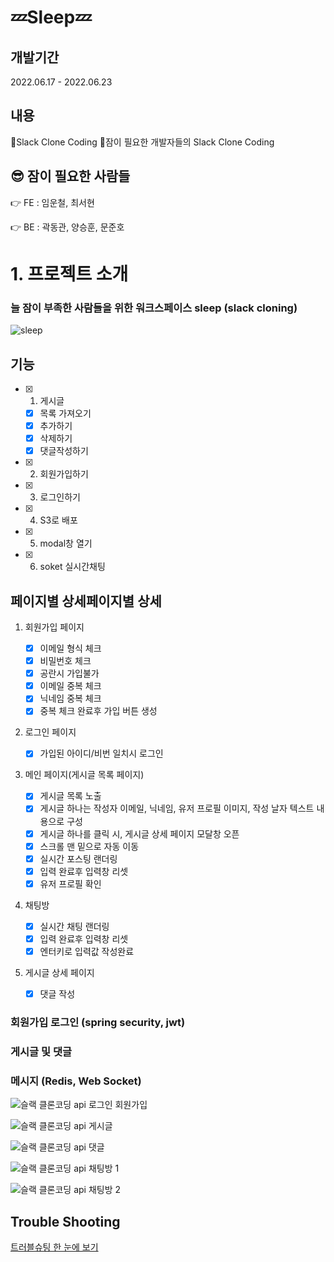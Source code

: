 # 💤Sleep💤

## 개발기간

2022.06.17 - 2022.06.23


## 내용

🎉Slack Clone Coding
🎉잠이 필요한 개발자들의 Slack Clone Coding


## 😎 잠이 필요한 사람들

👉 FE : 임운철, 최서현

👉 BE : 곽동관, 양승훈, 문준호


# 1. 프로젝트 소개

### 늘 잠이 부족한 사람들을 위한 워크스페이스 sleep (slack cloning)
![sleep](https://user-images.githubusercontent.com/103565908/175207827-94c15e34-b25d-4b7d-b2c9-d0ca26395933.PNG)


## 기능

- [x] 1. 게시글
  - [x] 목록 가져오기
  - [x] 추가하기
  - [x] 삭제하기
  - [x] 댓글작성하기
- [x] 2. 회원가입하기
- [x] 3. 로그인하기
- [x] 4. S3로 배포
- [x] 5. modal창 열기
- [x] 6. soket 실시간채팅


## 페이지별 상세페이지별 상세

1. 회원가입 페이지

   - [x] 이메일 형식 체크
   - [x] 비밀번호 체크
   - [x] 공란시 가입불가
   - [x] 이메일 중복 체크
   - [x] 닉네임 중복 체크
   - [x] 중복 체크 완료후 가입 버튼 생성

2. 로그인 페이지

   - [x] 가입된 아이디/비번 일치시 로그인

3. 메인 페이지(게시글 목록 페이지)

   - [x] 게시글 목록 노출
   - [x] 게시글 하나는 작성자 이메일, 닉네임, 유저 프로필 이미지, 작성 날자  텍스트 내용으로 구성
   - [x] 게시글 하나를 클릭 시, 게시글 상세 페이지 모달창 오픈
   - [x] 스크롤 맨 밑으로 자동 이동
   - [x] 실시간 포스팅 랜더링
   - [x] 입력 완료후 입력창 리셋  
   - [x] 유저 프로필 확인

4. 채팅방
   - [x] 실시간 채팅 랜더링
   - [x] 입력 완료후 입력창 리셋
   - [x] 엔터키로 입력값 작성완료  

5. 게시글 상세 페이지
   - [x] 댓글 작성
### 회원가입 로그인 (spring security, jwt)
### 게시글 및 댓글
### 메시지 (Redis, Web Socket)


![슬랙 클론코딩 api 로그인 회원가입](https://user-images.githubusercontent.com/103565908/175223377-2d256849-65d7-4d05-bf35-b411ab401680.png)

![슬랙 클론코딩 api 게시글](https://user-images.githubusercontent.com/103565908/175223214-b0b0787f-39d1-4d49-be85-75f50f82dca2.png)

![슬랙 클론코딩 api 댓글](https://user-images.githubusercontent.com/103565908/175223245-9c5a9c96-2204-4e62-8b71-8762dc9ee677.png)

![슬랙 클론코딩 api 채팅방 1](https://user-images.githubusercontent.com/103565908/175223412-0983bd9f-d831-4133-a988-7bb9fdc9930d.png)

![슬랙 클론코딩 api 채팅방 2](https://user-images.githubusercontent.com/103565908/175223425-56f77433-5b75-4977-bed1-4840aaa98211.png)

## Trouble Shooting

<a href="https://ysh94.tistory.com/49">트러블슈팅 한 눈에 보기</a>
